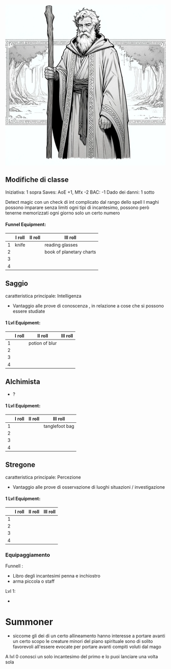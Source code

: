 ![Maghi](../../assets/img/wizard.webp)


## Modifiche di classe
Iniziativa: 1 sopra
Saves: AoE +1, Mfx -2
BAC: -1
Dado dei danni: 1 sotto

Detect magic con un check di int complicato dal rango dello spell
I maghi possono imparare senza limiti ogni tipi di incantesimo, possono però tenerne memorizzati ogni giorno solo un certo numero

#### Funnel Equipment:
||I roll|II roll|III roll|
|-|-|-|-|
|1|knife||reading glasses|
|2|||book of planetary charts|
|3||||
|4||||

## Saggio

caratteristica principale: Intelligenza

- Vantaggio alle prove di conoscenza , in relazione a cose che si possono essere studiate

#### 1 Lvl Equipment:
||I roll|II roll|III roll|
|-|-|-|-|
|1||potion of blur||
|2||||
|3||||
|4||||


## Alchimista 

- ?


#### 1 Lvl Equipment:
||I roll|II roll|III roll|
|-|-|-|-|
|1|||tanglefoot bag|
|2||||
|3||||
|4||||

## Stregone

caratteristica principale: Percezione

- Vantaggio alle prove di osservazione di luoghi situazioni / investigazione


#### 1 Lvl Equipment:
||I roll|II roll|III roll|
|-|-|-|-|
|1||||
|2||||
|3||||
|4||||

### Equipaggiamento

Funnell :

- Libro degli incantesimi penna e inchiostro
- arma piccola o staff

Lvl 1:

- 


# Summoner

- siccome gli dei di un certo allineamento hanno interesse a portare avanti un certo scopo le creature minori del piano spirituale sono di solito favorevoli all'essere evocate per portare avanti compiti voluti dal mago


A lvl 0 conosci un solo incantesimo del primo e lo puoi lanciare una volta sola